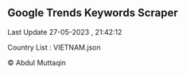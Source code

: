 

## Google Trends Keywords Scraper 
 
Last Update 27-05-2023 , 21:42:12

Country List :
VIETNAM.json



© Abdul Muttaqin 
